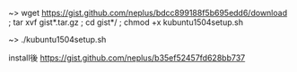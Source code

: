 ~> wget https://gist.github.com/neplus/bdcc899188f5b695edd6/download ; tar xvf gist\*.tar.gz ; cd gist\*/ ; chmod +x kubuntu1504setup.sh

~> ./kubuntu1504setup.sh

install後
https://gist.github.com/neplus/b35ef52457fd628bb737
